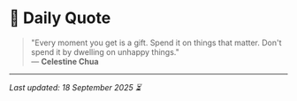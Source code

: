 # 📜 Daily Quote

> "Every moment you get is a gift. Spend it on things that matter. Don't spend it by dwelling on unhappy things."  
> — **Celestine Chua**

---

_Last updated: 18 September 2025 ⏳_
